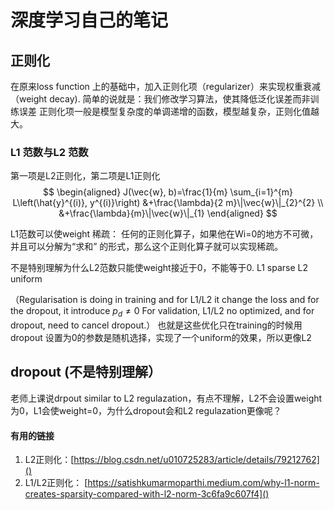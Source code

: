 # 深度学习自己的笔记
## 正则化
在原来loss function 上的基础中，加入正则化项（regularizer）来实现权重衰减（weight decay).
简单的说就是：我们修改学习算法，使其降低泛化误差而非训练误差
正则化项一般是模型复杂度的单调递增的函数，模型越复杂，正则化值越大。
### L1 范数与L2 范数
第一项是L2正则化，第二项是L1正则化
$$
 \begin{aligned} J(\vec{w}, b)=\frac{1}{m} \sum_{i=1}^{m} L\left(\hat{y}^{(i)}, y^{(i)}\right) &+\frac{\lambda}{2 m}\|\vec{w}\|_{2}^{2} \\ &+\frac{\lambda}{m}\|\vec{w}\|_{1} \end{aligned}  
 $$

L1范数可以使weight 稀疏： 任何的正则化算子，如果他在Wi=0的地方不可微，并且可以分解为“求和” 的形式，那么这个正则化算子就可以实现稀疏。

不是特别理解为什么L2范数只能使weight接近于0，不能等于0.
L1 sparse
L2 uniform

（Regularisation is doing in training and for L1/L2 it change the loss and for the dropout, it introduce $p_{d} \neq 0$
For validation, L1/L2 no optimized, and for dropout, need to cancel dropout.）
也就是这些优化只在training的时候用
dropout 设置为0的参数是随机选择，实现了一个uniform的效果，所以更像L2
## dropout (不是特别理解）
老师上课说drpout similar to L2 regulazation，有点不理解，L2不会设置weight为0，L1会使weight=0，为什么dropout会和L2 regulazation更像呢？
#### 有用的链接
1. L2正则化：[https://blog.csdn.net/u010725283/article/details/79212762]()
2. L1/L2正则化： [https://satishkumarmoparthi.medium.com/why-l1-norm-creates-sparsity-compared-with-l2-norm-3c6fa9c607f4]()

